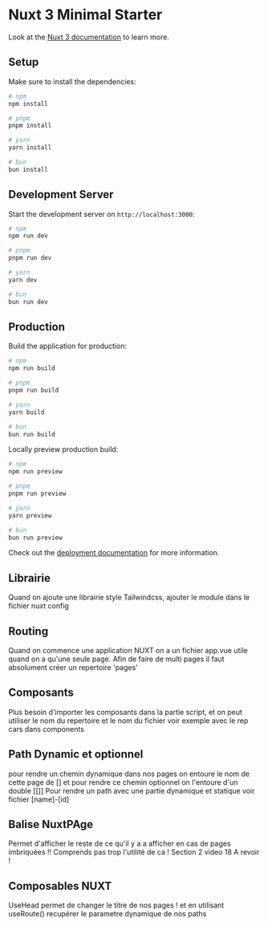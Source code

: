 # Nuxt 3 Minimal Starter

Look at the [Nuxt 3 documentation](https://nuxt.com/docs/getting-started/introduction) to learn more.

## Setup

Make sure to install the dependencies:

```bash
# npm
npm install

# pnpm
pnpm install

# yarn
yarn install

# bun
bun install
```

## Development Server

Start the development server on `http://localhost:3000`:

```bash
# npm
npm run dev

# pnpm
pnpm run dev

# yarn
yarn dev

# bun
bun run dev
```

## Production

Build the application for production:

```bash
# npm
npm run build

# pnpm
pnpm run build

# yarn
yarn build

# bun
bun run build
```

Locally preview production build:

```bash
# npm
npm run preview

# pnpm
pnpm run preview

# yarn
yarn preview

# bun
bun run preview
```

Check out the [deployment documentation](https://nuxt.com/docs/getting-started/deployment) for more information.

## Librairie

Quand on ajoute une librairie style Tailwindcss, ajouter le module dans le fichier nuxt config

## Routing

Quand on commence une application NUXT on a un fichier app.vue utile quand on a qu'une seule page.
Afin de faire de multi pages il faut absolument créer un repertoire 'pages'

## Composants

Plus besoin d'importer les composants dans la partie script, et on peut utiliser le nom du repertoire et le nom du fichier voir exemple avec le rep cars dans components 

## Path Dynamic et optionnel

pour rendre un chemin dynamique dans nos pages on entoure le nom de cette page de [] et pour rendre ce chemin optionnel on l'entoure d'un double [[]]
Pour rendre un path avec une partie dynamique et statique voir fichier [name]-[id]

## Balise NuxtPAge

Permet d'afficher le reste de ce qu'il y a a afficher en cas de pages imbriquées !! Comprends pas trop l'utilité de ca ! Section 2 video 18 A revoir !

## Composables NUXT

UseHead permet de changer le titre de nos pages ! et en utilisant useRoute() recupérer le parametre dynamique de nos paths
